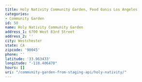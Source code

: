 ```yaml
---
title: Holy Nativity Community Garden, Food Oasis Los Angeles
categories:
- Community Garden
id: 50
name: Holy Nativity Community Garden
address_1: 6700 West 83rd Street
address_2: ''
city: Westchester
state: CA
zipcode: '90045'
phone: ''
latitude: '33.963433'
longitude: "-118.406470"
hours: []
uri: "/community-garden-from-staging-api/holy-nativity/"
---
```


